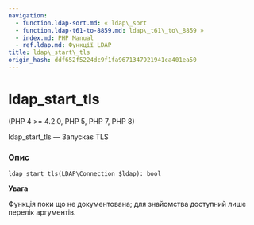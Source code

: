 ```yaml
---
navigation:
  - function.ldap-sort.md: « ldap\_sort
  - function.ldap-t61-to-8859.md: ldap\_t61\_to\_8859 »
  - index.md: PHP Manual
  - ref.ldap.md: Функції LDAP
title: ldap\_start\_tls
origin_hash: ddf652f5224dc9f1fa9671347921941ca401ea50
---
```

# ldap\_start\_tls

(PHP 4 >= 4.2.0, PHP 5, PHP 7, PHP 8)

ldap\_start\_tls — Запускає TLS

### Опис

```methodsynopsis
ldap_start_tls(LDAP\Connection $ldap): bool
```

**Увага**

Функція поки що не документована; для знайомства доступний лише перелік аргументів.
